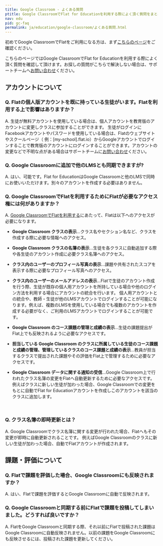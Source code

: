 ```yaml
---
title: Google Classroom - よくある質問
ptitle: Google ClassroomでFlat for Educationを利用する際によく頂く質問をまとめました。不明な点がある場合はこちらのページを確認してください。
nav: edu
pid: gc-faq
permalink: ja/education/google-classroom/よくある質問.html
---
```


初めてGoogle ClassroomでFlatをご利用になる方は、まず[こちらのページ](/help/ja/education/google-classroom/index.html)をご確認ください。

こちらのページではGoogle ClassroomでFlat for Educationを利用する際によく頂く質問を確認して頂けます。お探しの質問がこちらで解決しない場合は、サポートチームへ[お問い合わせ](/help/support)ください。
<br>


## アカウントについて

### Q. Flatの個人版アカウントを既に持っている生徒がいます。Flatを利用する上で影響はありますか？
A. 生徒が無料アカウントを使用している場合は、個人アカウントを教育版のアカウントに変更しクラスに参加することができます。
生徒がログインにFacebookアカウントやパスワードを使用している場合は、Flatのウェブサイトやスクールページ（ 例：[my-school].flat.io）からGoogleアカウントでログインすることで教育版のアカウントにログインすることができます。アカウントの変更などで不明な点がある場合はサポートチームに[お問い合わせ](/help/support)ください。
<br>

### Q. Google Classroomに追加で他のLMSとも同期できますが?
A. はい、可能です。Flat for EducationはGoogle Classroomと他のLMSで同時にお使いいただけます。別々のアカウントを作成する必要はありません。
<br>

### Q. Google ClassroomでFlatを利用するためにFlatが必要なアクセス権には何がありますか？
A. [Google ClassroomでFlatを利用する](/help/ja/education/google-classroom/クラスをFlatで利用.html)にあたって、Flatは以下へのアクセスが必要になります。

* **Google Classroom クラスの表示**…クラス名やセクション名など、クラスを作成する際に必要な情報へのアクセス。

* **Google Classroom クラスの名簿の表示**…生徒を各クラスに自動追加する際や各生徒のアカウント作成に必要クラス名簿へのアクセス。

* **クラス内のユーザーのプロフィール写真の表示**…課題や共有されたスコアを表示する際に必要なプロフィール写真へのアクセス。

* **クラス内のユーザーのメールアドレスの表示**…Flatで生徒のアカウント作成を行う際、生徒が既存の個人用アカウントを所持している場合や他のログイン方法を利用する場合にアカウントの統合を行います。
個人用アカウントとの統合や、教師・生徒が他のLMSアカウントでログインすることが可能になります。例えば、複数のLMSを使用している場合でも複数のアカウントを作成する必要がなく、ご利用のLMSアカウントでログインすることが可能です。

* **Google Classroom のコース課題の管理と成績の表示**…生徒の課題提出がFlat上でも反映されるように必要なアクセスです。

* **担当している Google Classroom のクラスに所属している生徒のコース課題と成績の管理、管理しているクラスのコース課題と成績の表示**…教員が担当するクラスで提出された課題やその評価をFlat上で管理するために必要なアクセスです。

* **Google Classroom データに関する通知の受信**…Google Classroom上で行われたクラス名簿の変更をFlatへ自動更新するために必要なアクセスです。例えばクラスに新しい生徒が加わった場合、Google Classroomでの変更をもとに自動でFlat for Educationアカウントを作成しこのアカウントを該当のクラスに追加します。
<br>


### Q. クラス名簿の即時更新とは？

A. Google Classroomでクラス名簿に関する変更が行われた場合、Flatへもその変更が即時に自動更新されることです。
例えばGoogle Classroomのクラスに新しい生徒が加わった場合、自動でFlatアカウントが作成されます。
<br>


## 課題・評価について

### Q. Flatで課題を評価した場合、Google Classroomにも反映されますか？

A. はい、Flatで課題を評価するとGoogle Classroomに自動で反映されます。


### Q. Google Classroomと同期する前にFlatで課題を投稿してしまいました。どうすれば良いですか？
A. FlatをGoogle Classroomと同期する際、それ以前にFlatで投稿された課題はGoogle Classroomに自動反映されません。以前の課題をGoogle Classroomにも反映させるには、投稿された課題を更新してください。